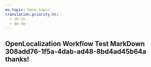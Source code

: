 ```yaml
---
ms.topic: hero-topic
translation.priority.ht: 
  - zh-cn
  - de-de
---
```

## OpenLocalization Workflow Test MarkDown 308add76-1f5a-4dab-ad48-8bd4ad45b64a thanks!
